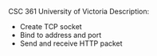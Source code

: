 CSC 361
University of Victoria
Description: 
- Create TCP socket
- Bind to address and port
- Send and receive HTTP packet
